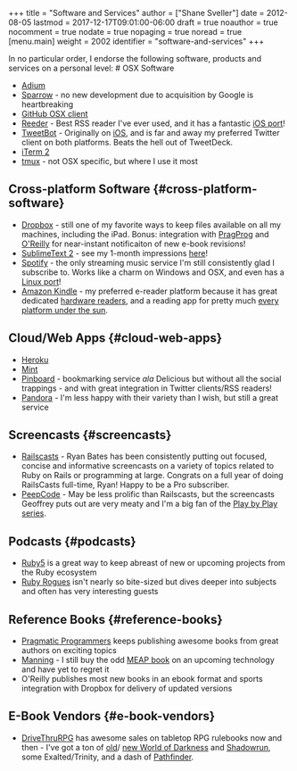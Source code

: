 +++
title = "Software and Services"
author = ["Shane Sveller"]
date = 2012-08-05
lastmod = 2017-12-17T09:01:00-06:00
draft = true
noauthor = true
nocomment = true
nodate = true
nopaging = true
noread = true
[menu.main]
  weight = 2002
  identifier = "software-and-services"
+++

In no particular order, I endorse the following software, products and
services on a personal level: # OSX Software

-   [Adium](http://adium.im/)
-   [Sparrow](http://sprw.me/) - no new development due to acquisition
    by Google is heartbreaking
-   [GitHub OSX client](http://mac.github.com)
-   [Reeder](http://reederapp.com/mac/) - Best RSS reader I've ever
    used, and it has a fantastic [iOS port](http://reederapp.com/ipad/)!
-   [TweetBot](http://tapbots.com/tweetbot_mac/) - Originally on
    [iOS](http://tapbots.com/software/tweetbot/), and is far and away my
    preferred Twitter client on both platforms. Beats the hell out of
    TweetDeck.
-   [iTerm 2](http://www.iterm2.com)
-   [tmux](http://tmux.sourceforge.net) - not OSX specific, but where I
    use it most


## Cross-platform Software {#cross-platform-software}

-   [Dropbox](http://dropbox.com/) - still one of my favorite ways to
    keep files available on all my machines, including the iPad. Bonus:
    integration with
    [PragProg](http://pragprog.com/frequently-asked-questions/ebooks/read-on-desktop-laptop#dropbox)
    and
    [O'Reilly](http://shop.oreilly.com/category/customer-service/dropbox.do)
    for near-instant notificaiton of new e-book revisions!
-   [SublimeText 2](http://sublimetext.com/2) - see my 1-month
    impressions [here](/posts/2012-08-05-sublimetext-2/)!
-   [Spotify](http://spotify.com/) - the only streaming music service
    I'm still consistently glad I subscribe to. Works like a charm on
    Windows and OSX, and even has a
    [Linux port](http://spotify.com/us/download/previews/)!
-   [Amazon Kindle](https://kindle.amazon.com) - my preferred e-reader
    platform because it has great dedicated
    [hardware
    readers](https://www.amazon.com/kindle-store-ebooks-newspapers-blogs/b/ref=r_ksl_h_i_gl?node=133141011), and a reading app for pretty much
    [every
    platform under the sun](https://www.amazon.com/gp/kindle/kcp/ref=r_kala_h_i_gl).


## Cloud/Web Apps {#cloud-web-apps}

-   [Heroku](http://heroku.com/)
-   [Mint](http://mint.com/)
-   [Pinboard](http://pinboard.in/) - bookmarking service _ala_
    Delicious but without all the social trappings - and with great
    integration in Twitter clients/RSS readers!
-   [Pandora](http://pandora.com/) - I'm less happy with their variety
    than I wish, but still a great service


## Screencasts {#screencasts}

-   [Railscasts](http://railscasts.com/) - Ryan Bates has been
    consistently putting out focused, concise and informative screencasts
    on a variety of topics related to Ruby on Rails or programming at
    large. Congrats on a full year of doing RailsCasts full-time, Ryan!
    Happy to be a Pro subscriber.
-   [PeepCode](https://peepcode.com/) - May be less prolific than
    Railscasts, but the screencasts Geoffrey puts out are very meaty and
    I'm a big fan of the
    [Play
    by Play series](https://peepcode.com/products/play-by-play-tenderlove-ruby-on-rails).


## Podcasts {#podcasts}

-   [Ruby5](http://ruby5.envylabs.com/) is a great way to keep abreast
    of new or upcoming projects from the Ruby ecosystem
-   [Ruby Rogues](http://rubyrogues.com/) isn't nearly so bite-sized but
    dives deeper into subjects and often has very interesting guests


## Reference Books {#reference-books}

-   [Pragmatic Programmers](http://pragprog.com/) keeps publishing
    awesome books from great authors on exciting topics
-   [Manning](http://www.manning.com/) - I still buy the odd
    [MEAP book](http://www.manning.com/about/meap) on an upcoming
    technology and have yet to regret it
-   O'Reilly publishes most new books in an ebook format and sports
    integration with Dropbox for delivery of updated versions


## E-Book Vendors {#e-book-vendors}

-   [DriveThruRPG](http://rpg.drivethrustuff.com/) has awesome sales on
    tabletop RPG rulebooks now and then - I've got a ton of
    [old](http://www.white-wolf.com/classic-world-of-darkness)/
    [new World of
    Darkness](http://www.white-wolf.com/new-world-of-darkness) and [Shadowrun](http://shadowrun4.com/), some
    Exalted/Trinity, and a dash of [Pathfinder](http://paizo.com/).
